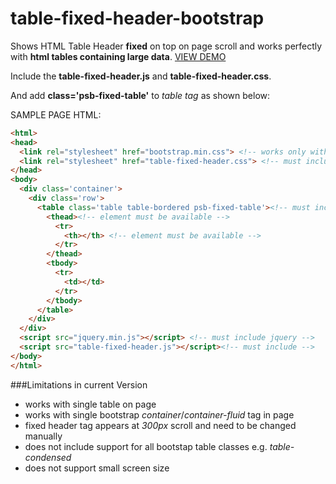 # table-fixed-header-bootstrap
Shows HTML Table Header **fixed** on top on page scroll and works perfectly with **html tables containing large data**. 
[VIEW DEMO](http://psbs.github.io/table-fixed-header-bootstrap/)

Include the **table-fixed-header.js** and **table-fixed-header.css**.

And add **class='psb-fixed-table'**  to *table tag* as shown below:


SAMPLE PAGE HTML:
```html
<html>
<head>
  <link rel="stylesheet" href="bootstrap.min.css"> <!-- works only with bootstrap -->
  <link rel="stylesheet" href="table-fixed-header.css"> <!-- must include -->
</head>
<body>
  <div class='container'>
    <div class='row'>
      <table class='table table-bordered psb-fixed-table'><!-- must include psb-fixed-table class -->
        <thead><!-- element must be available -->
          <tr>
            <th></th> <!-- element must be available -->
          </tr>  
        </thead>
        <tbody>
          <tr>
            <td></td>
          </tr>
        </tbody>
      </table>  
    </div>
  </div>
  <script src="jquery.min.js"></script> <!-- must include jquery -->
  <script src="table-fixed-header.js"></script><!-- must include -->
</body>  
</html>  
```

###Limitations in current Version
- works with single table on page
- works with single bootstrap *container*/*container-fluid* tag in page
- fixed header tag appears at *300px* scroll and need to be changed manually
- does not include support for all bootstap table classes e.g. *table-condensed*
- does not support small screen size
